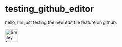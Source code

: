testing_github_editor
=====================

hello, I'm just testing the new edit file feature on github.


<img src="http://mymurgi.com/wp-content/uploads/2012/12/future-city.jpg" alt="Smiley face" height="42" width="42">

